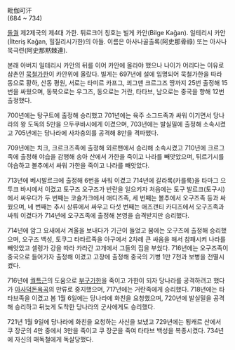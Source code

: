 毗伽可汗  
(684 ~ 734)

[돌궐](%EB%8F%8C%EA%B6%90.md) 제2제국의 제4대 가한. 튀르크어 칭호는 빌게 카안(Bilge Kağan). 일테리시
카안(İlteriş Kağan, 힐질리시가한)의 아들. 이름은 아사나골출록(阿史那骨祿) 또는 아사나묵극련(阿史那黙棘連).

본래 아버지 일테리시 카안의 뒤를 이어 카안에 올라야 했으나 나이가 어리다는 이유로 삼촌인
[묵철가한](%EB%AC%B5%EC%B2%A0%EA%B0%80%ED%95%9C.md)이 카안위에 올랐다. 빌게는 697년에 설에
임명되어 묵철가한을 따라 동으로 황하, 산동 평원, 서로는 타미르 카프그, 쾨그맨 크르그즈 땅까지 25번 출정해 15번을 싸웠으며,
동북으로는 우그즈, 동으로는 거란, 타타브, 남으로는 중국을 향해 12번 출정했다.

700년에는 탕구트에 출정해 승리했고 701년에는 육주 소그드족과 싸워 이기면서 당나라의 왕 도독의 5만을 으두쿠바시에게 이겼으며,
703년에는 발실밀에 출정해 소속시켰고 705년에는 당나라에 사차충의를 공격해 8만을 격파했다.

709년에는 치크, 크르크즈족에 출정해 외르팬에서 승리해 소속시켰고 710년에 크르그족에 출정해 야습을 감행해 송아 산에서 가한을 죽이고
나라를 빼앗았으며, 튀르기시를 야습하고 볼추에서 싸워 가한을 죽이고 나라를 빼앗았다.

713년에 베시발르크에 출정해 6번을 싸워 이겼고 714년에 갈라록(카를룩)을 타마그 으투크 바시에서 이겼고 토구즈 오구즈가 반란을 일으키자
처음에는 토구 발르크(토구시)에서 싸우다가 두 번째는 코슐가크에서 애디즈족, 세 번째는 볼추에서 오구즈족 등과 싸웠으며, 네 번째는 추시
상류에서 싸우고 다섯 번째는 애즈갠티 카디즈에서 오구즈족과 싸워 이겼다가 714년에 오구즈족에 출정해 본영을 습격받지만 승리했다.

714년에 암그 요새에서 겨울을 보내다가 기근이 들었고 봄에는 오구즈에 출정해 승리했으며, 오구즈 백성, 토쿠그 타타르족을 아구에서 2차례
큰 싸움을 해서 참패시켜 나라를 빼앗았고 셀렝가 강을 따라 카라간 고개에서 그들의 집을 부쉈다. 716년에는 오구즈족이 중국으로 들어가자
출정해 이겼고 고장에 출정해 중국의 기병 1만 7천과 보병을 전멸시켰다.

716년에 [궐특근](%EA%B6%90%ED%8A%B9%EA%B7%BC.md)의 도움으로
[부구가한](%EB%B6%80%EA%B5%AC%EA%B0%80%ED%95%9C.md)을 죽이고 가한이 되자 당나라를 공격하려고 했다가
[아사덕돈욕곡](%EC%95%84%EC%82%AC%EB%8D%95%EB%8F%88%EC%9A%95%EA%B3%A1.md)의 만류로
중지했으며, 717년에는 거란족에게 승리했다. 718년에는 타타브족을 이겼고 봄 1월 6일에는 당나라에 화친을 요청했으며, 720년에
발실밀을 공격해 승리하고 뒤늦게 도착한 당나라의 군사에게도 승리했다.

721년 1월 9일에 당나라에 화친을 요청하는 사신을 보냈고 729년에는 툉캐르 산에서 쿠 장군의 4만 중에서 3만을 죽이고 쿠 장군을 죽여
타타브 백성을 복종시켰다. 734년에 자신의 매독철에게 독살당했다.


